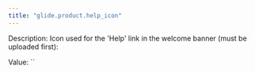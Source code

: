 ```yaml
---
title: "glide.product.help_icon"
---
```


Description: Icon used for the 'Help' link in the welcome banner (must be uploaded first):

Value: ``
